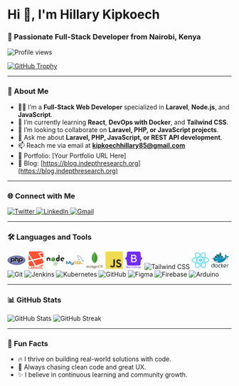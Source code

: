 <h1 align="left">Hi 👋, I'm Hillary Kipkoech</h1>
<h3 align="left">🚀 Passionate Full-Stack Developer from Nairobi, Kenya</h3>

<p align="left">
  <img src="https://komarev.com/ghpvc/?username=hillarykipkoech&label=Profile%20views&color=0e75b6&style=flat" alt="Profile views" />
</p>

<p align="left">
  <a href="https://github.com/ryo-ma/github-profile-trophy">
    <img src="https://github-profile-trophy.vercel.app/?username=hillarykipkoech&theme=gruvbox" alt="GitHub Trophy" />
  </a>
</p>

---

### 🌟 About Me

- 👨‍💻 I’m a **Full-Stack Web Developer** specialized in **Laravel**, **Node.js**, and **JavaScript**.
- 🌱 I’m currently learning **React**, **DevOps with Docker**, and **Tailwind CSS**.
- 👯 I’m looking to collaborate on **Laravel, PHP, or JavaScript projects**.
- 💬 Ask me about **Laravel, PHP, JavaScript, or REST API development**.
- 📫 Reach me via email at **kipkoechhillary85@gmail.com**
- 📁 Portfolio: [Your Portfolio URL Here]
- 📝 Blog: [https://blog.indepthresearch.org](https://blog.indepthresearch.org)

---

### 🌐 Connect with Me

<p align="left">
  <a href="https://twitter.com/larry_samoei" target="blank">
    <img src="https://img.shields.io/twitter/follow/larry_samoei?logo=twitter&style=for-the-badge" alt="Twitter" />
  </a>
  <a href="https://www.linkedin.com/in/hillary-kipkoech/" target="blank">
    <img src="https://img.shields.io/badge/LinkedIn-Hillary%20Kipkoech-blue?logo=linkedin&style=for-the-badge" alt="LinkedIn" />
  </a>
  <a href="mailto:kipkoechhillary85@gmail.com" target="blank">
    <img src="https://img.shields.io/badge/Email-kipkoechhillary85@gmail.com-red?logo=gmail&style=for-the-badge" alt="Gmail" />
  </a>
</p>

---

### 🛠️ Languages and Tools

<p align="left">
  <!-- Back-end -->
  <img src="https://raw.githubusercontent.com/devicons/devicon/master/icons/php/php-original.svg" width="40" height="40" alt="PHP"/>
  <img src="https://raw.githubusercontent.com/devicons/devicon/master/icons/laravel/laravel-plain-wordmark.svg" width="40" height="40" alt="Laravel"/>
  <img src="https://raw.githubusercontent.com/devicons/devicon/master/icons/nodejs/nodejs-original-wordmark.svg" width="40" height="40" alt="Node.js"/>
  <img src="https://raw.githubusercontent.com/devicons/devicon/master/icons/mysql/mysql-original-wordmark.svg" width="40" height="40" alt="MySQL"/>
  <img src="https://raw.githubusercontent.com/devicons/devicon/master/icons/mongodb/mongodb-original-wordmark.svg" width="40" height="40" alt="MongoDB"/>

  <!-- Front-end -->
  <img src="https://raw.githubusercontent.com/devicons/devicon/master/icons/javascript/javascript-original.svg" width="40" height="40" alt="JavaScript"/>
  <img src="https://raw.githubusercontent.com/devicons/devicon/master/icons/bootstrap/bootstrap-plain-wordmark.svg" width="40" height="40" alt="Bootstrap"/>
  <img src="https://www.vectorlogo.zone/logos/tailwindcss/tailwindcss-icon.svg" width="40" height="40" alt="Tailwind CSS"/>
  <img src="https://raw.githubusercontent.com/devicons/devicon/master/icons/react/react-original.svg" width="40" height="40" alt="React"/>

  <!-- Tools & DevOps -->
  <img src="https://raw.githubusercontent.com/devicons/devicon/master/icons/docker/docker-original-wordmark.svg" width="40" height="40" alt="Docker"/>
  <img src="https://www.vectorlogo.zone/logos/git-scm/git-scm-icon.svg" width="40" height="40" alt="Git"/>
  <img src="https://www.vectorlogo.zone/logos/jenkins/jenkins-icon.svg" width="40" height="40" alt="Jenkins"/>
  <img src="https://www.vectorlogo.zone/logos/kubernetes/kubernetes-icon.svg" width="40" height="40" alt="Kubernetes"/>
  <img src="https://www.vectorlogo.zone/logos/github/github-icon.svg" width="40" height="40" alt="GitHub"/>
  
  <!-- Other Tools -->
  <img src="https://www.vectorlogo.zone/logos/figma/figma-icon.svg" width="40" height="40" alt="Figma"/>
  <img src="https://www.vectorlogo.zone/logos/firebase/firebase-icon.svg" width="40" height="40" alt="Firebase"/>
  <img src="https://www.vectorlogo.zone/logos/arduino/arduino-icon.svg" width="40" height="40" alt="Arduino"/>
</p>

---

### 📊 GitHub Stats

<p align="left">
  <img src="https://github-readme-stats.vercel.app/api?username=hillarykipkoech&show_icons=true&theme=tokyonight" alt="GitHub Stats"/>
  <img src="https://github-readme-streak-stats.herokuapp.com/?user=hillarykipkoech&theme=tokyonight" alt="GitHub Streak"/>
</p>

---

### 🧠 Fun Facts

- 🔥 I thrive on building real-world solutions with code.
- 🎯 Always chasing clean code and great UX.
- ✨ I believe in continuous learning and community growth.
